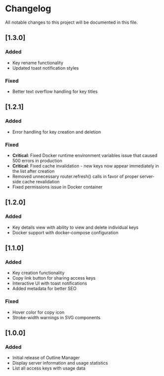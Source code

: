 # Changelog

All notable changes to this project will be documented in this file.

## [1.3.0]

### Added

- Key rename functionality
- Updated toast notification styles

### Fixed

- Better text overflow handling for key titles

## [1.2.1]

### Added

- Error handling for key creation and deletion

### Fixed

- **Critical**: Fixed Docker runtime environment variables issue that caused 500 errors in production
- **Critical**: Fixed cache invalidation - new keys now appear immediately in the list after creation
- Removed unnecessary router.refresh() calls in favor of proper server-side cache revalidation
- Fixed permissions issue in Docker container

## [1.2.0]

### Added

- Key details view with ability to view and delete individual keys
- Docker support with docker-compose configuration

## [1.1.0]

### Added

- Key creation functionality
- Copy link button for sharing access keys
- Interactive UI with toast notifications
- Added metadata for better SEO

### Fixed

- Hover color for copy icon
- Stroke-width warnings in SVG components

## [1.0.0]

### Added

- Initial release of Outline Manager
- Display server information and usage statistics
- List all access keys with usage data
